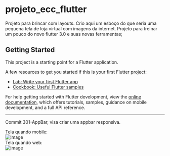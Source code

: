 # projeto_ecc_flutter

Projeto para brincar com layouts. 
Crio aqui um esboço do que seria uma pequena tela de loja virtual com imagens da internet.
Projeto para treinar um pouco do novo flutter 3.0 e suas novas ferramentas;

## Getting Started

This project is a starting point for a Flutter application.

A few resources to get you started if this is your first Flutter project:

- [Lab: Write your first Flutter app](https://docs.flutter.dev/get-started/codelab)
- [Cookbook: Useful Flutter samples](https://docs.flutter.dev/cookbook)

For help getting started with Flutter development, view the
[online documentation](https://docs.flutter.dev/), which offers tutorials,
samples, guidance on mobile development, and a full API reference.


----
Commit 301-AppBar, visa criar uma appbar responsiva.

Tela quando mobile:<br>
![image](https://user-images.githubusercontent.com/51019697/172081683-d7eeffe9-d470-4122-b0fc-88a445f966a0.png)
<br>
Tela quando web: <br>
![image](https://user-images.githubusercontent.com/51019697/172081809-84b221d9-40a0-4234-8fe7-442c6cbbbf32.png)
